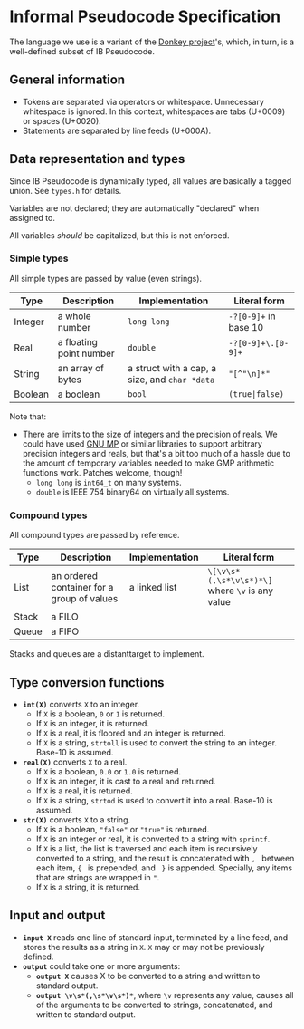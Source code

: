 # Informal Pseudocode Specification

The language we use is a variant of the [Donkey
project](https://github.com/linxuanm/donkey)'s, which, in turn, is a
well-defined subset of IB Pseudocode.

## General information

* Tokens are separated via operators or whitespace. Unnecessary whitespace is
  ignored. In this context, whitespaces are tabs (U+0009) or spaces (U+0020).
* Statements are separated by line feeds (U+000A).

## Data representation and types

Since IB Pseudocode is dynamically typed, all values are basically a tagged
union. See `types.h` for details.

Variables are not declared; they are automatically "declared" when assigned to.

All variables *should* be capitalized, but this is not enforced.

### Simple types

All simple types are passed by value (even strings).

| Type    | Description             | Implementation                                | Literal form         |
| ----    | -----------             | --------------                                | ------------         |
| Integer | a whole number          | `long long`                                   | `-?[0-9]+` in base 10|
| Real    | a floating point number | `double`                                      | `-?[0-9]+\.[0-9]+`   |
| String  | an array of bytes       | a struct with a cap, a size, and `char *data` | `"[^"\n]*"`          |
| Boolean | a boolean               | `bool`                                        | <code>(true&vert;false)</code> |

Note that:
* There are limits to the size of integers and the precision of reals.
  We could have used [GNU MP](https://gmplib.org/) or similar libraries to
  support arbitrary precision integers and reals, but that's a bit too much of a
  hassle due to the amount of temporary variables needed to make GMP arithmetic
  functions work. Patches welcome, though!
  * `long long` is `int64_t` on many systems.
  * `double` is IEEE 754 binary64 on virtually all systems.

### Compound types

All compound types are passed by reference.

| Type  | Description                                | Implementation        | Literal form                              |
| ----  | -----------                                | --------------        | ------------                              |
| List  | an ordered container for a group of values | a linked list         | `\[\v\s*(,\s*\v\s*)*\]` where `\v` is any value |
| Stack | a FILO                                     |                       |                                           |
| Queue | a FIFO                                     |                       |                                           |

Stacks and queues are a distanttarget to implement.

## Type conversion functions

* **`int(X)`** converts `X` to an integer.
  * If `X` is a boolean, `0` or `1` is returned.
  * If `X` is an integer, it is returned.
  * If `X` is a real, it is floored and an integer is returned.
  * If `X` is a string, `strtoll` is used to convert the string to an integer.
    Base-10 is assumed.
* **`real(X)`** converts `X` to a real.
  * If `X` is a boolean, `0.0` or `1.0` is returned.
  * If `X` is an integer, it is cast to a real and returned.
  * If `X` is a real, it is returned.
  * If `X` is a string, `strtod` is used to convert it into a real. Base-10 is
    assumed.
* **`str(X)`** converts `X` to a string.
  * If `X` is a boolean, `"false"` or `"true"` is returned.
  * If `X` is an integer or real, it is converted to a string with `sprintf`.
  * If `X` is a list, the list is traversed and each item is recursively
    converted to a string, and the result is concatenated with `, ` between each
    item, `{ ` is prepended, and ` }` is appended. Specially, any items that are
    strings are wrapped in `"`.
  * If `X` is a string, it is returned.

## Input and output

* **`input X`** reads one line of standard input, terminated by a line feed, and
  stores the results as a string in `X`. `X` may or may not be previously
  defined.
* **`output`** could take one or more arguments:
  * **`output X`** causes X to be converted to a string and written to standard
    output.
  * **`output \v\s*(,\s*\v\s*)*`**, where `\v` represents any value, causes all
    of the arguments to be converted to strings, concatenated, and written to
    standard output.

<!-- vim: tw=80 nowrap
-->
